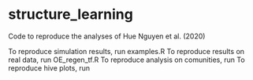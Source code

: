 # structure_learning
Code to reproduce the analyses of Hue Nguyen et al. (2020)

To reproduce simulation results, run examples.R
To reproduce results on real data, run OE_regen_tf.R
To reproduce analysis on comunities, run 
To reproduce hive plots, run
